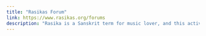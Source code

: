 ```yaml
---
title: "Rasikas Forum"
link: https://www.rasikas.org/forums
description: "Rasika is a Sanskrit term for music lover, and this active and passionate forum for Carnatic fans in the best resource in English for questions about any aspect of Carnatic music"
---
```

